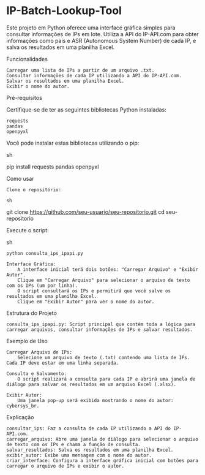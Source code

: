 # IP-Batch-Lookup-Tool
Este projeto em Python oferece uma interface gráfica simples para consultar informações de IPs em lote. Utiliza a API do IP-API.com para obter informações como país e ASR (Autonomous System Number) de cada IP, e salva os resultados em uma planilha Excel.

Funcionalidades

    Carregar uma lista de IPs a partir de um arquivo .txt.
    Consultar informações de cada IP utilizando a API do IP-API.com.
    Salvar os resultados em uma planilha Excel.
    Exibir o nome do autor.

Pré-requisitos

Certifique-se de ter as seguintes bibliotecas Python instaladas:

    requests
    pandas
    openpyxl

Você pode instalar estas bibliotecas utilizando o pip:

sh

pip install requests pandas openpyxl

Como usar

    Clone o repositório:

    sh

git clone https://github.com/seu-usuario/seu-repositorio.git
cd seu-repositorio

Execute o script:

sh

    python consulta_ips_ipapi.py

    Interface Gráfica:
        A interface inicial terá dois botões: "Carregar Arquivo" e "Exibir Autor".
        Clique em "Carregar Arquivo" para selecionar o arquivo de texto com os IPs (um por linha).
        O script consultará os IPs e permitirá que você salve os resultados em uma planilha Excel.
        Clique em "Exibir Autor" para ver o nome do autor.

Estrutura do Projeto

    consulta_ips_ipapi.py: Script principal que contém toda a lógica para carregar arquivos, consultar informações de IPs e salvar resultados.

Exemplo de Uso

    Carregar Arquivo de IPs:
        Selecione um arquivo de texto (.txt) contendo uma lista de IPs. Cada IP deve estar em uma linha separada.

    Consulta e Salvamento:
        O script realizará a consulta para cada IP e abrirá uma janela de diálogo para salvar os resultados em um arquivo Excel (.xlsx).

    Exibir Autor:
        Uma janela pop-up será exibida mostrando o nome do autor: cybersys_br.
Explicação

    consultar_ips: Faz a consulta de cada IP utilizando a API do IP-API.com.
    carregar_arquivo: Abre uma janela de diálogo para selecionar o arquivo de texto com os IPs e chama a função de consulta.
    salvar_resultados: Salva os resultados em uma planilha Excel.
    exibir_autor: Exibe uma mensagem com o nome do autor.
    criar_interface: Configura a interface gráfica inicial com botões para carregar o arquivo de IPs e exibir o autor.
